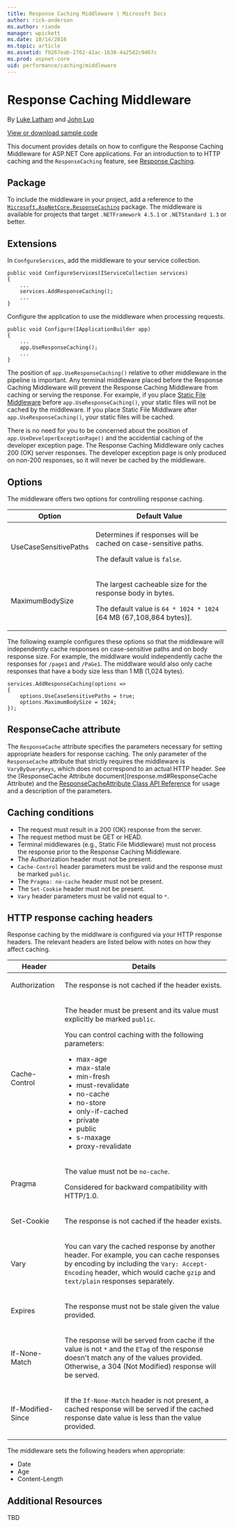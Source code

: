 ```yaml
---
title: Response Caching Middleware | Microsoft Docs
author: rick-anderson
ms.author: riande
manager: wpickett
ms.date: 10/14/2016
ms.topic: article
ms.assetid: f9267eab-2762-42ac-1638-4a25d2c9d67c
ms.prod: aspnet-core
uid: performance/caching/middleware
---
```

# Response Caching Middleware

By [Luke Latham](https://github.com/GuardRex) and [John Luo](https://github.com/JunTaoLuo)

[View or download sample code](https://github.com/aspnet/Docs/tree/master/aspnetcore/performance/caching/response/sample)

This document provides details on how to configure the Response Caching Middleware for ASP.NET Core applications. For an introduction to to HTTP caching and the `ResponseCaching` feature, see [Response Caching](response.md).

## Package
To include the middleware in your project, add a reference to the  [`Microsoft.AspNetCore.ResponseCaching`](https://www.nuget.org/packages/Microsoft.AspNetCore.ResponseCaching/) package. The middleware is available for projects that target `.NETFramework 4.5.1` or `.NETStandard 1.3` or better.

## Extensions
In `ConfgureServices`, add the middleware to your service collection.
```
public void ConfigureServices(IServiceCollection services)
{
    ...
    services.AddResponseCaching();
    ...
}
```
Configure the application to use the middleware when processing requests.
```
public void Configure(IApplicationBuilder app)
{
    ...
    app.UseResponseCaching();
    ...
}
```
The position of `app.UseResponseCaching()` relative to other middleware in the pipeline is important. Any terminal middleware placed before the Response Caching Middleware will prevent the Response Caching Middleware from caching or serving the response. For example, if you place [Static File Middleware](../fundamentals/static-files.md) before `app.UseResponseCaching()`, your static files will not be cached by the middleware. If you place Static File Middlware after `app.UseResponseCaching()`, your static files will be cached.

There is no need for you to be concerned about the position of `app.UseDeveloperExceptionPage()` and the accidential caching of the developer exception page. The Response Caching Middleware only caches 200 (OK) server responses. The developer exception page is only produced on non-200 responses, so it will never be cached by the middleware.

## Options
The middleware offers two options for controlling response caching.

Option | Default Value
--- | ---
UseCaseSensitivePaths | <p>Determines if responses will be cached on case-sensitive paths.</p><p>The default value is `false`.</p>
MaximumBodySize | <p>The largest cacheable size for the response body in bytes.</p>The default value is `64 * 1024 * 1024` [64 MB (67,108,864 bytes)].</p>

The following example configures these options so that the middleware will independently cache responses on case-sensitive paths and on body response size. For example, the middlware would independently cache the responses for `/page1` and `/PaGe1`. The middlware would also only cache responses that have a body size less than 1 MB (1,024 bytes).
```
services.AddResponseCaching(options =>
{
    options.UseCaseSensitivePaths = true;
    options.MaximumBodySize = 1024;
});
```

## ResponseCache attribute
The `ResponseCache` attribute specifies the parameters necessary for setting appropriate headers for response caching. The only parameter of the `ResponseCache` attribute that strictly requires the middleware is `VaryByQueryKeys`, which does not correspond to an actual HTTP header. See the [ResponseCache Attribute document](response.md#ResponseCache Attribute) and the [ResponseCacheAttribute Class API Reference](https://docs.microsoft.com/en-us/aspnet/core/api/microsoft.aspnetcore.mvc.responsecacheattribute) for usage and a description of the parameters.

## Caching conditions
* The request must result in a 200 (OK) response from the server.
* The request method must be GET or HEAD.
* Terminal middlewares (e.g., Static File Middleware) must not process the response prior to the Response Caching Middleware.
* The Authorization header must not be present.
* `Cache-Control` header parameters must be valid and the response must be marked `public`.
* The `Pragma: no-cache` header must not be present.
* The `Set-Cookie` header must not be present.
* `Vary` header parameters must be valid not equal to `*`.

## HTTP response caching headers
Response caching by the middlware is configured via your HTTP response headers. The relevant headers are listed below with notes on how they affect caching.

Header | Details
--- | --- |
Authorization | <p>The response is not cached if the header exists.</p>
Cache-Control | <p>The header must be present and its value must explicitly be marked `public`.</p><p>You can control caching with the following parameters:</p><ul><li>max-age</li><li>max-stale</li><li>min-fresh</li><li>must-revalidate</li><li>no-cache</li><li>no-store</li><li>only-if-cached</li><li>private</li><li>public</li><li>s-maxage</li><li>proxy-revalidate</li></ul>
Pragma | <p>The value must not be `no-cache`.</p><p>Considered for backward compatibility with HTTP/1.0.</p>
Set-Cookie | <p>The response is not cached if the header exists.</p>
Vary | <p>You can vary the cached response by another header. For example, you can cache responses by encoding by including the `Vary: Accept-Encoding` header, which would cache `gzip` and `text/plain` responses separately.</p>
Expires | <p>The response must not be stale given the value provided.</p>
If-None-Match | <p>The response will be served from cache if the value is not `*` and the `ETag` of the response doesn't match any of the values provided. Otherwise, a 304 (Not Modified) response will be served.</p>
If-Modified-Since | <p>If the `If-None-Match` header is not present, a cached response will be served if the cached response date value is less than the value provided.</p>

The middleware sets the following headers when appropriate:
* Date
* Age
* Content-Length

## Additional Resources

TBD
